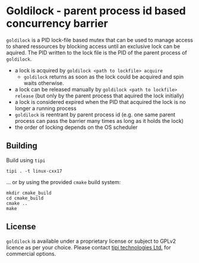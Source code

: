 Goldilock - parent process id based concurrency barrier
=======================================================

`goldilock` is a PID lock-file based mutex that can be used to manage access to shared ressources by blocking access until an exclusive lock can be aquired.
The PID written to the lock file is the PID of the parent process of `goldilock`.

- a lock is acquired by `goldilock <path to lockfile> acquire`
    - `goldilock` returns as soon as the lock could be acquired and spin waits otherwise.
- a lock can be released manually by `goldilock <path to lockfile> release` (but only by the parent process that aquired the lock initially)
- a lock is considered expired when the PID that acquired the lock is no longer a running process
- `goldilock` is reentrant by parent process id (e.g. one same parent process can pass the barrier many times as long as it holds the lock)
- the order of locking depends on the OS scheduler

Building
--------

Build using `tipi` 

```shell
tipi . -t linux-cxx17
```

... or by using the provided `cmake` build system:

```shell
mkdir cmake_build
cd cmake_build
cmake ..
make
```

License
-------

`goldilock` is available under a proprietary license or subject to GPLv2 licence as per your choice. Please contact [tipi technologies Ltd.](https://tipi.build/) for commercial options.
